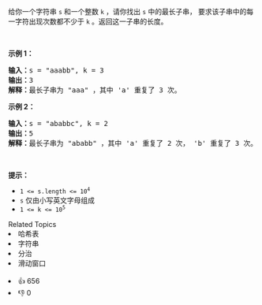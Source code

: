 <p>给你一个字符串 <code>s</code> 和一个整数 <code>k</code> ，请你找出 <code>s</code> 中的最长子串， 要求该子串中的每一字符出现次数都不少于 <code>k</code> 。返回这一子串的长度。</p>

<p> </p>

<p><strong>示例 1：</strong></p>

<pre>
<strong>输入：</strong>s = "aaabb", k = 3
<strong>输出：</strong>3
<strong>解释：</strong>最长子串为 "aaa" ，其中 'a' 重复了 3 次。
</pre>

<p><strong>示例 2：</strong></p>

<pre>
<strong>输入：</strong>s = "ababbc", k = 2
<strong>输出：</strong>5
<strong>解释：</strong>最长子串为 "ababb" ，其中 'a' 重复了 2 次， 'b' 重复了 3 次。</pre>

<p> </p>

<p><strong>提示：</strong></p>

<ul>
	<li><code>1 <= s.length <= 10<sup>4</sup></code></li>
	<li><code>s</code> 仅由小写英文字母组成</li>
	<li><code>1 <= k <= 10<sup>5</sup></code></li>
</ul>
<div><div>Related Topics</div><div><li>哈希表</li><li>字符串</li><li>分治</li><li>滑动窗口</li></div></div><br><div><li>👍 656</li><li>👎 0</li></div>